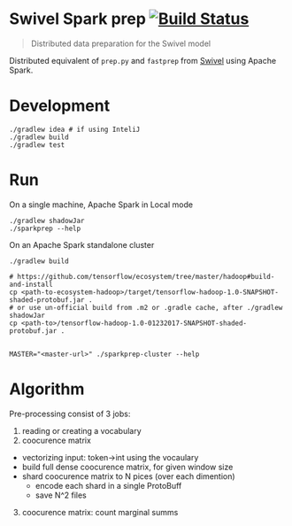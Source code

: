 # Swivel Spark prep [![Build Status](https://travis-ci.org/src-d/swivel-spark-prep.svg?branch=master)](https://travis-ci.org/src-d/swivel-spark-prep)
> Distributed data preparation for the Swivel model

Distributed equivalent of `prep.py` and `fastprep` from [Swivel](https://github.com/tensorflow/models/blob/master/swivel/) using Apache Spark.


# Development
```
./gradlew idea # if using InteliJ
./gradlew build
./gradlew test
```

# Run

On a single machine, Apache Spark in Local mode
```
./gradlew shadowJar
./sparkprep --help
```

On an Apache Spark standalone cluster
```
./gradlew build

# https://github.com/tensorflow/ecosystem/tree/master/hadoop#build-and-install
cp <path-to-ecosystem-hadoop>/target/tensorflow-hadoop-1.0-SNAPSHOT-shaded-protobuf.jar .
# or use un-official build from .m2 or .gradle cache, after ./gradlew shadowJar
cp <path-to>/tensorflow-hadoop-1.0-01232017-SNAPSHOT-shaded-protobuf.jar .


MASTER="<master-url>" ./sparkprep-cluster --help
```

# Algorithm

Pre-processing consist of 3 jobs:
 1. reading or creating a vocabulary
 2. coocurence matrix
  - vectorizing input: token->int using the vocaulary
  - build full dense coocurence matrix, for given window size
  - shard coocurence matrix to N pices (over each dimention)
     * encode each shard in a single ProtoBuff
     * save N^2 files
 3. coocurence matrix: count marginal summs